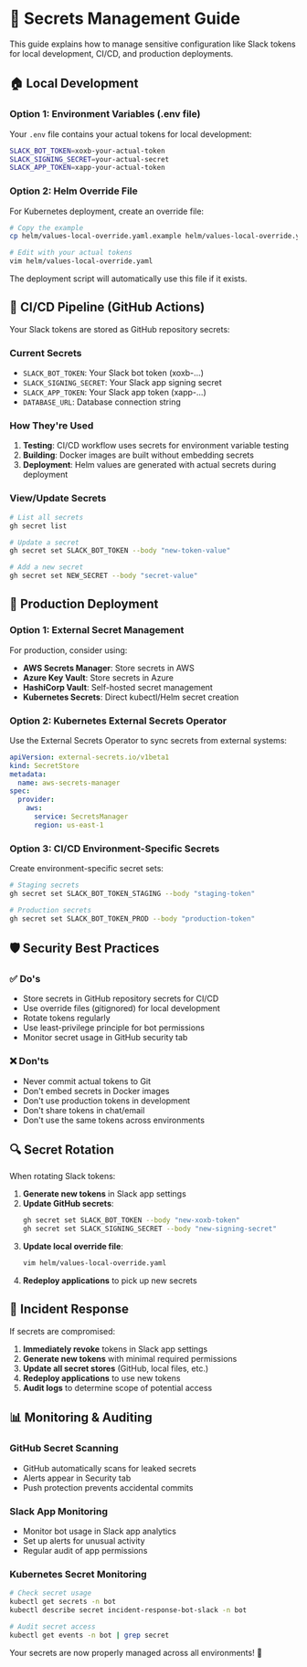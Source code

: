 # 🔐 Secrets Management Guide

This guide explains how to manage sensitive configuration like Slack tokens for local development, CI/CD, and production deployments.

## 🏠 Local Development

### Option 1: Environment Variables (.env file)
Your `.env` file contains your actual tokens for local development:
```bash
SLACK_BOT_TOKEN=xoxb-your-actual-token
SLACK_SIGNING_SECRET=your-actual-secret
SLACK_APP_TOKEN=xapp-your-actual-token
```

### Option 2: Helm Override File
For Kubernetes deployment, create an override file:
```bash
# Copy the example
cp helm/values-local-override.yaml.example helm/values-local-override.yaml

# Edit with your actual tokens
vim helm/values-local-override.yaml
```

The deployment script will automatically use this file if it exists.

## 🔄 CI/CD Pipeline (GitHub Actions)

Your Slack tokens are stored as GitHub repository secrets:

### Current Secrets
- `SLACK_BOT_TOKEN`: Your Slack bot token (xoxb-...)
- `SLACK_SIGNING_SECRET`: Your Slack app signing secret
- `SLACK_APP_TOKEN`: Your Slack app token (xapp-...)
- `DATABASE_URL`: Database connection string

### How They're Used
1. **Testing**: CI/CD workflow uses secrets for environment variable testing
2. **Building**: Docker images are built without embedding secrets
3. **Deployment**: Helm values are generated with actual secrets during deployment

### View/Update Secrets
```bash
# List all secrets
gh secret list

# Update a secret
gh secret set SLACK_BOT_TOKEN --body "new-token-value"

# Add a new secret
gh secret set NEW_SECRET --body "secret-value"
```

## 🚀 Production Deployment

### Option 1: External Secret Management
For production, consider using:
- **AWS Secrets Manager**: Store secrets in AWS
- **Azure Key Vault**: Store secrets in Azure
- **HashiCorp Vault**: Self-hosted secret management
- **Kubernetes Secrets**: Direct kubectl/Helm secret creation

### Option 2: Kubernetes External Secrets Operator
Use the External Secrets Operator to sync secrets from external systems:
```yaml
apiVersion: external-secrets.io/v1beta1
kind: SecretStore
metadata:
  name: aws-secrets-manager
spec:
  provider:
    aws:
      service: SecretsManager
      region: us-east-1
```

### Option 3: CI/CD Environment-Specific Secrets
Create environment-specific secret sets:
```bash
# Staging secrets
gh secret set SLACK_BOT_TOKEN_STAGING --body "staging-token"

# Production secrets  
gh secret set SLACK_BOT_TOKEN_PROD --body "production-token"
```

## 🛡️ Security Best Practices

### ✅ Do's
- Store secrets in GitHub repository secrets for CI/CD
- Use override files (gitignored) for local development
- Rotate tokens regularly
- Use least-privilege principle for bot permissions
- Monitor secret usage in GitHub security tab

### ❌ Don'ts
- Never commit actual tokens to Git
- Don't embed secrets in Docker images
- Don't use production tokens in development
- Don't share tokens in chat/email
- Don't use the same tokens across environments

## 🔍 Secret Rotation

When rotating Slack tokens:

1. **Generate new tokens** in Slack app settings
2. **Update GitHub secrets**:
   ```bash
   gh secret set SLACK_BOT_TOKEN --body "new-xoxb-token"
   gh secret set SLACK_SIGNING_SECRET --body "new-signing-secret"
   ```
3. **Update local override file**:
   ```bash
   vim helm/values-local-override.yaml
   ```
4. **Redeploy applications** to pick up new secrets

## 🚨 Incident Response

If secrets are compromised:

1. **Immediately revoke** tokens in Slack app settings
2. **Generate new tokens** with minimal required permissions
3. **Update all secret stores** (GitHub, local files, etc.)
4. **Redeploy applications** to use new tokens
5. **Audit logs** to determine scope of potential access

## 📊 Monitoring & Auditing

### GitHub Secret Scanning
- GitHub automatically scans for leaked secrets
- Alerts appear in Security tab
- Push protection prevents accidental commits

### Slack App Monitoring
- Monitor bot usage in Slack app analytics
- Set up alerts for unusual activity
- Regular audit of app permissions

### Kubernetes Secret Monitoring
```bash
# Check secret usage
kubectl get secrets -n bot
kubectl describe secret incident-response-bot-slack -n bot

# Audit secret access
kubectl get events -n bot | grep secret
```

Your secrets are now properly managed across all environments! 🎉
